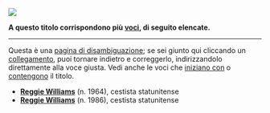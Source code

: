 ![](//upload.wikimedia.org/wikipedia/commons/thumb/4/46/Disambigua_compass.svg/35px-Disambigua_compass.svg.png)

**A questo titolo corrispondono più [voci](/wiki/Aiuto:Voce "Aiuto:Voce"), di seguito elencate.**

* * *

Questa è una [pagina di disambiguazione](/wiki/Aiuto:Disambiguazione "Aiuto:Disambiguazione"); se sei giunto qui cliccando un [collegamento](/wiki/Aiuto:Wikilink "Aiuto:Wikilink"), puoi tornare indietro e correggerlo, indirizzandolo direttamente alla voce giusta. Vedi anche le voci che [iniziano con](/wiki/Speciale:Prefissi/Reggie_Williams "Speciale:Prefissi/Reggie Williams") o [contengono](/wiki/Speciale:Ricerca/intitle:%22Reggie_Williams%22 "Speciale:Ricerca/intitle:\"Reggie Williams\"") il titolo.

*   **[Reggie Williams](/wiki/Reggie_Williams_\(cestista_1964\) "Reggie Williams (cestista 1964)")** (n. 1964), cestista statunitense
*   **[Reggie Williams](/wiki/Reggie_Williams_\(cestista_1986\) "Reggie Williams (cestista 1986)")** (n. 1986), cestista statunitense